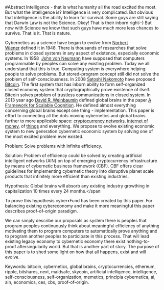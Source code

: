 #Abstract
Intelligence - that is what humanity all the road excited the most. But what the intelligence is? Intelligence is very complicated. But obvious that intelligence is the ability to learn for survival. Some guys are still saying that Darwin Law is not the Science. Okey! That is their inborn right:-) But now with Science we know that such guys have much more less chances to survive. That is it. That is nature.</span></p><p class="c9"><span>Cybernetics as a science have began to evolve from </span><span class="c8"><a class="c3" href="http://www.google.com/url?q=http%3A%2F%2Fbit.ly%2F1nI40yW&amp;sa=D&amp;sntz=1&amp;usg=AFQjCNFwRNGpZJMoST0A0L_nHdZHw644uw">Norbert Wiener</a></span><span>&nbsp;defined it in 1948. There is thousands of researches that solve problems in closed systems in any aspect of existence, especially economic systems. In 1958 &nbsp;</span><span class="c8"><a class="c3" href="http://www.google.com/url?q=http%3A%2F%2Fbit.ly%2F1nI6XPP&amp;sa=D&amp;sntz=1&amp;usg=AFQjCNFW441dHCl5lo3Ix0Z4f7Gw545DJA">John von Neumann</a></span><span>&nbsp;have supposed that computers programmable by peoples can solve any existing problem. Today we all understand that this is true. Computing system is everywhere helping people to solve problems. But stored-program concept still did not solve the problem of self-consciousness. In 2008 </span><span class="c8"><a class="c3" href="http://www.google.com/url?q=http%3A%2F%2Fbit.ly%2F1qbrimk&amp;sa=D&amp;sntz=1&amp;usg=AFQjCNHF4f8kVgwWBbSS5ThHfihY_g7nYw">Satoshi Nakomoto</a></span><span>&nbsp;have proposed </span><span class="c8"><a class="c3" href="http://www.google.com/url?q=http%3A%2F%2Fbit.ly%2F1jMnekV&amp;sa=D&amp;sntz=1&amp;usg=AFQjCNEWx2i0OA0JsV1_o4WSh0Gt6MbYJg">Bitcoin</a></span><span>. The first system that has inborn ability to form self-organized closed economy system that cryptographically prove existence of itself. Bitcoin solves problem of trustless communications in closed system. In 2013 year ago </span><span class="c8"><a class="c3" href="http://www.google.com/url?q=http%3A%2F%2Flinkd.in%2F1rUx7Gd&amp;sa=D&amp;sntz=1&amp;usg=AFQjCNH-Ixjs2TS2qZpDOmoz6fGGk0OYLQ">David R. Weinbaumin</a></span><span>&nbsp;defined global brains in the paper </span><span class="c8"><a class="c3" href="http://www.google.com/url?q=http%3A%2F%2Fbit.ly%2F1lhJQjp&amp;sa=D&amp;sntz=1&amp;usg=AFQjCNG4CnsLe1iulDXu4mrHESDaJ0atpQ">A Framework for Scalable Cognition</a></span><span>. He defined almost everything concerning global brains except one thing - implementation. This paper is effort to connecting all the dots moving cybernetics and global brains further to more applicable space: </span><span class="c8"><a class="c3" href="http://www.google.com/url?q=http%3A%2F%2Fbit.ly%2F1Bp20n3&amp;sa=D&amp;sntz=1&amp;usg=AFQjCNGLbcrq3bpI6GeBsLTd64dgeIUceQ">cryptocurrency networks</a></span><span>, </span><span class="c8"><a class="c3" href="http://www.google.com/url?q=http%3A%2F%2Fbit.ly%2F1weNwTU&amp;sa=D&amp;sntz=1&amp;usg=AFQjCNEjNqtMvrp4OnwZZn8GMzW_LGusdg">internet of money</a></span><span>, of </span><span class="c8"><a class="c3" href="http://www.google.com/url?q=http%3A%2F%2Fbit.ly%2F1pKGnVT&amp;sa=D&amp;sntz=1&amp;usg=AFQjCNFtY216RvAXGnvijDELRX5XCMCP2w">things</a></span><span>&nbsp;and everything. We propose to evolve existing economic system to new generation cybernetic economic system by solving one of the most excited problem ever existed. </span></p><p class="c9 c14"><span class="c31">Problem</span><span>: Solve problems with infinite efficiency.</span></p><p class="c9"><span class="c55">Solution</span><span>: Problem of efficiency could be solved by creating artificial intelligent networks (AIN) on top of emerging cryptocurrency infrastructure by means of cybernetic business framework (CBF).</span><span class="c70">&nbsp;</span><span>CBF offers clear guidelines for implementing cybernetic theory into disruptive planet scale products that infinitely more efficient than existing industries. </span></p><p class="c9"><span class="c54">Hypothesis</span><span class="c63">:</span><span class="c106">&nbsp;</span><span class="c70">Global brains will absorb any existing industry growthing in capitalization 10 times every 24 months.</span</span></p><p class="c9"><spanp><p class="c9"><span>To prove this hypothesis cyber&bull;Fund has been created by this paper. For balancing existing cybereconomy and make it more meaningful this paper describes proof-of-origin paradigm.</span></p><p class="c9"><span>We can simply describe our proposals as system there is peoples that program peoples continuously think about meaningful efficiency of anything motivating them to program computers to automatically prove anything and to program another peoples to participate in this process. That will lead existing legacy economy to cybernetic economy there exist nothing-to-proof aftersingularity world. But that is another part of story. The purpose of this paper is to shed some light on how that all happens, exist and will evolve.</span></p><p class="c9"><span>Keywords: bitcoin, cybernetics, global brains, cryptocurrencies, ethereum, ripple, bitshares, next, maidsafe, skycoin, artificial intelligence, intelligence, self-consciousness, self-organization, memetics, principia cybernetica, ai, ain, economics, ces, cbs, proof-of-origin.



